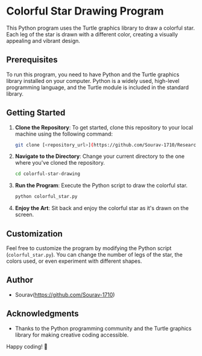 # Colorful Star Drawing Program

This Python program uses the Turtle graphics library to draw a colorful star. Each leg of the star is drawn with a different color, creating a visually appealing and vibrant design.

## Prerequisites

To run this program, you need to have Python and the Turtle graphics library installed on your computer. Python is a widely used, high-level programming language, and the Turtle module is included in the standard library.

## Getting Started

1. **Clone the Repository**: To get started, clone this repository to your local machine using the following command:

    ```bash
    git clone [<repository_url>](https://github.com/Sourav-1710/Research-Repository/tree/main)
    ```

2. **Navigate to the Directory**: Change your current directory to the one where you've cloned the repository.

    ```bash
    cd colorful-star-drawing
    ```

3. **Run the Program**: Execute the Python script to draw the colorful star.

    ```bash
    python colorful_star.py
    ```

4. **Enjoy the Art**: Sit back and enjoy the colorful star as it's drawn on the screen.

## Customization

Feel free to customize the program by modifying the Python script (`colorful_star.py`). You can change the number of legs of the star, the colors used, or even experiment with different shapes.

## Author

- Sourav(https://github.com/Sourav-1710)

## Acknowledgments

- Thanks to the Python programming community and the Turtle graphics library for making creative coding accessible.

Happy coding! 🌟
